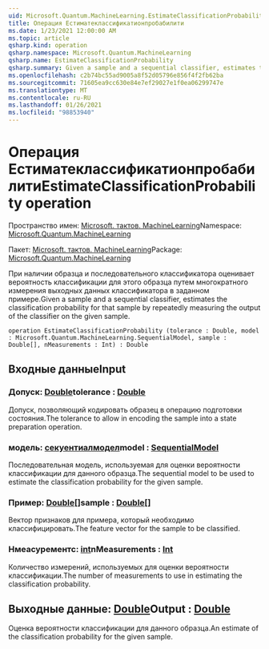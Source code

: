 ```yaml
---
uid: Microsoft.Quantum.MachineLearning.EstimateClassificationProbability
title: Операция Естиматеклассификатионпробабилити
ms.date: 1/23/2021 12:00:00 AM
ms.topic: article
qsharp.kind: operation
qsharp.namespace: Microsoft.Quantum.MachineLearning
qsharp.name: EstimateClassificationProbability
qsharp.summary: Given a sample and a sequential classifier, estimates the classification probability for that sample by repeatedly measuring the output of the classifier on the given sample.
ms.openlocfilehash: c2b74bc55ad9005a8f52d05796e856f4f2fb62ba
ms.sourcegitcommit: 71605ea9cc630e84e7ef29027e1f0ea06299747e
ms.translationtype: MT
ms.contentlocale: ru-RU
ms.lasthandoff: 01/26/2021
ms.locfileid: "98853940"
---
```

# <a name="estimateclassificationprobability-operation"></a><span data-ttu-id="0b847-102">Операция Естиматеклассификатионпробабилити</span><span class="sxs-lookup"><span data-stu-id="0b847-102">EstimateClassificationProbability operation</span></span>

<span data-ttu-id="0b847-103">Пространство имен: [Microsoft. тактов. MachineLearning](xref:Microsoft.Quantum.MachineLearning)</span><span class="sxs-lookup"><span data-stu-id="0b847-103">Namespace: [Microsoft.Quantum.MachineLearning](xref:Microsoft.Quantum.MachineLearning)</span></span>

<span data-ttu-id="0b847-104">Пакет: [Microsoft. тактов. MachineLearning](https://nuget.org/packages/Microsoft.Quantum.MachineLearning)</span><span class="sxs-lookup"><span data-stu-id="0b847-104">Package: [Microsoft.Quantum.MachineLearning](https://nuget.org/packages/Microsoft.Quantum.MachineLearning)</span></span>


<span data-ttu-id="0b847-105">При наличии образца и последовательного классификатора оценивает вероятность классификации для этого образца путем многократного измерения выходных данных классификатора в заданном примере.</span><span class="sxs-lookup"><span data-stu-id="0b847-105">Given a sample and a sequential classifier, estimates the classification probability for that sample by repeatedly measuring the output of the classifier on the given sample.</span></span>

```qsharp
operation EstimateClassificationProbability (tolerance : Double, model : Microsoft.Quantum.MachineLearning.SequentialModel, sample : Double[], nMeasurements : Int) : Double
```


## <a name="input"></a><span data-ttu-id="0b847-106">Входные данные</span><span class="sxs-lookup"><span data-stu-id="0b847-106">Input</span></span>

### <a name="tolerance--double"></a><span data-ttu-id="0b847-107">Допуск: [Double](xref:microsoft.quantum.lang-ref.double)</span><span class="sxs-lookup"><span data-stu-id="0b847-107">tolerance : [Double](xref:microsoft.quantum.lang-ref.double)</span></span>

<span data-ttu-id="0b847-108">Допуск, позволяющий кодировать образец в операцию подготовки состояния.</span><span class="sxs-lookup"><span data-stu-id="0b847-108">The tolerance to allow in encoding the sample into a state preparation operation.</span></span>


### <a name="model--sequentialmodel"></a><span data-ttu-id="0b847-109">модель: [секуентиалмодел](xref:Microsoft.Quantum.MachineLearning.SequentialModel)</span><span class="sxs-lookup"><span data-stu-id="0b847-109">model : [SequentialModel](xref:Microsoft.Quantum.MachineLearning.SequentialModel)</span></span>

<span data-ttu-id="0b847-110">Последовательная модель, используемая для оценки вероятности классификации для данного образца.</span><span class="sxs-lookup"><span data-stu-id="0b847-110">The sequential model to be used to estimate the classification probability for the given sample.</span></span>


### <a name="sample--double"></a><span data-ttu-id="0b847-111">Пример: [Double](xref:microsoft.quantum.lang-ref.double)[]</span><span class="sxs-lookup"><span data-stu-id="0b847-111">sample : [Double](xref:microsoft.quantum.lang-ref.double)[]</span></span>

<span data-ttu-id="0b847-112">Вектор признаков для примера, который необходимо классифицировать.</span><span class="sxs-lookup"><span data-stu-id="0b847-112">The feature vector for the sample to be classified.</span></span>


### <a name="nmeasurements--int"></a><span data-ttu-id="0b847-113">Нмеасурементс: [int](xref:microsoft.quantum.lang-ref.int)</span><span class="sxs-lookup"><span data-stu-id="0b847-113">nMeasurements : [Int](xref:microsoft.quantum.lang-ref.int)</span></span>

<span data-ttu-id="0b847-114">Количество измерений, используемых для оценки вероятности классификации.</span><span class="sxs-lookup"><span data-stu-id="0b847-114">The number of measurements to use in estimating the classification probability.</span></span>



## <a name="output--double"></a><span data-ttu-id="0b847-115">Выходные данные: [Double](xref:microsoft.quantum.lang-ref.double)</span><span class="sxs-lookup"><span data-stu-id="0b847-115">Output : [Double](xref:microsoft.quantum.lang-ref.double)</span></span>

<span data-ttu-id="0b847-116">Оценка вероятности классификации для данного образца.</span><span class="sxs-lookup"><span data-stu-id="0b847-116">An estimate of the classification probability for the given sample.</span></span>
